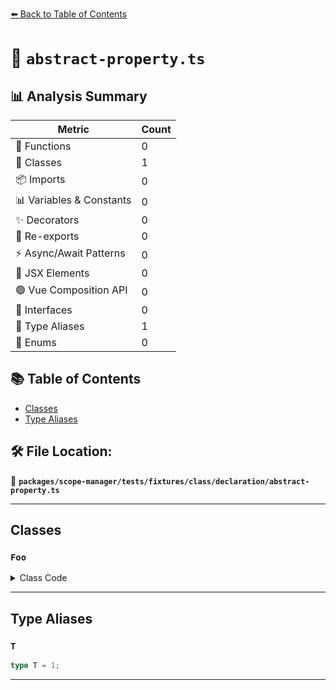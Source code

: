 [⬅️ Back to Table of Contents](../../../../../../index.md)

# 📄 `abstract-property.ts`

## 📊 Analysis Summary

| Metric | Count |
|--------|-------|
| 🔧 Functions | 0 |
| 🧱 Classes | 1 |
| 📦 Imports | 0 |
| 📊 Variables & Constants | 0 |
| ✨ Decorators | 0 |
| 🔄 Re-exports | 0 |
| ⚡ Async/Await Patterns | 0 |
| 💠 JSX Elements | 0 |
| 🟢 Vue Composition API | 0 |
| 📐 Interfaces | 0 |
| 📑 Type Aliases | 1 |
| 🎯 Enums | 0 |

## 📚 Table of Contents

- [Classes](#classes)
- [Type Aliases](#type-aliases)

## 🛠️ File Location:
📂 **`packages/scope-manager/tests/fixtures/class/declaration/abstract-property.ts`**


---

## Classes

### `Foo`

<details><summary>Class Code</summary>

```ts
abstract class Foo {
  protected abstract readonly prop: T;
}
```
</details>


---

## Type Aliases

### `T`

```ts
type T = 1;
```


---